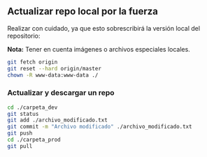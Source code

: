 ## Actualizar repo local por la fuerza

Realizar con cuidado, ya que esto sobrescribirá la versión local del repositorio:

**Nota:** Tener en cuenta imágenes o archivos especiales locales.

```bash
git fetch origin
git reset --hard origin/master
chown -R www-data:www-data ./
```

### Actualizar y descargar un repo

```bash
cd ./carpeta_dev
git status
git add ./archivo_modificado.txt
git commit -m "Archivo modificado" ./archivo_modificado.txt
git push
cd ./carpeta_prod
git pull
```

